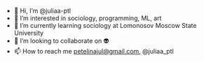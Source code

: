 - 👋 Hi, I’m @juliaa-ptl
- 👀 I’m interested in sociology, programming, ML, art
- 🌱 I’m currently learning sociology at Lomonosov Moscow State University
- 💞️ I’m looking to collaborate on 👽
- 📫 How to reach me petelinajul@gmail.com, @juliaa_ptl

<!---
juliaa-ptl/juliaa-ptl is a ✨ special ✨ repository because its `README.md` (this file) appears on your GitHub profile.
You can click the Preview link to take a look at your changes.
--->
